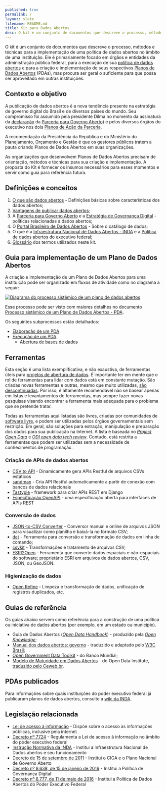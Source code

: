 ```yaml
---
published: true
permalink: /
layout: slate
filename: README.md
title: Kit para Dados Abertos
desc: O kit é um conjunto de documentos que descreve o processo, métodos e técnicas para a implementação de uma política de dados abertos no âmbito de uma instituição.
---
```


O kit é um conjunto de documentos que descreve o processo, métodos e técnicas
para a implementação de uma política de dados abertos no âmbito de uma
instituição. Ele é primariamente focado em órgãos e entidades da administração
pública federal, para a execução de sua [política de dados
abertos](http://wiki.dados.gov.br/Politica-de-Dados-Abertos.ashx) e para
a criação e implementação de seus respectivos [Planos de Dados
Abertos](Glossário#plano-de-dados-abertos) (PDAs), mas procura ser geral o
suficiente para que possa ser aproveitado em outras instituições.

## Contexto e objetivo

A publicação de dados abertos é a nova tendência presente na estratégia de governo digital do Brasil e de diversos países do mundo. Seu compromisso foi assumido pela presidente Dilma no momento da assinatura da [declaração](http://www.governoaberto.cgu.gov.br/a-ogp/o-que-e-governo-aberto) da [Parceria para Governo Aberto](http://www.governoaberto.cgu.gov.br/a-ogp/o-que-e-a-iniciativa)) e pelos diversos órgãos do executivo nos dois [Planos de Ação da Parceria](http://www.governoaberto.cgu.gov.br/no-brasil/planos-de-acao-1).

A recomendação da Presidência da República e do Ministério do Planejamento, Orçamento e Gestão é que os gestores públicos tratem a pauta criando Planos de Dados Abertos em suas organizações.

As organizações que desenvolvem Planos de Dados Abertos precisam de orientação, métodos e técnicas para sua criação e implementação. A proposta do Kit é fornecer os insumos necessários para esses momentos e servir como guia para referência futura.


## Definições e conceitos

1. [O que são dados abertos](http://dados.gov.br/pagina/dados-abertos/) - Definições básicas sobre características dos dados abertos;
2. [Vantagens de publicar dados abertos](vantagens-dados-abertos);
3. A [Parceria para Governo Aberto](http://www.governoaberto.cgu.gov.br/a-ogp/o-que-e-a-iniciativa) e a [Estratégia de Governança Digital](https://www.governoeletronico.gov.br/egd/estrategia-de-governanca-digital) - políticas relacionadas a dados abertos;
4. O [Portal Brasileiro de Dados Abertos](http://dados.gov.br/pagina/sobre/) - Sobre o catálogo de dados;
5. O que é a [Infraestrutura Nacional de Dados Abertos - INDA](http://wiki.dados.gov.br/) e a [Política de dados abertos](http://wiki.dados.gov.br/Politica-de-Dados-Abertos.ashx) do executivo federal;
6. [Glossário](Glossário) dos termos utilizados neste kit.

## Guia para implementação de um Plano de Dados Abertos

A criação e implementação de um Plano de Dados Abertos para uma instituição pode ser organizado em fluxos de atividade como no diagrama a seguir:

[<img alt="Diagrama do processo sistêmico de um plano de dados abertos" src="https://raw.githubusercontent.com/dadosgovbr/kit/master/public/img/Processo%20Sist%C3%AAmico%20de%20um%20PDA.png">](Processo-sist%C3%AAmico)

Esse processo pode ser visto com maiores detalhes no documento [Processo sistêmico de um Plano de Dados Abertos - PDA](Processo-sist%C3%AAmico).

Os seguintes subprocessos estão detalhados:

* [Elaboração de um PDA](Elabora%C3%A7%C3%A3o-do-PDA)
* [Execução de um PDA](Execu%C3%A7%C3%A3o-do-PDA)
  * [Abertura de bases de dados](Abertura-de-dados)


## Ferramentas

Esta seção é uma lista exemplificativa, e não exaustiva, de ferramentas úteis
para [projetos de abertura de dados](Abertura-de-dados). É importante ter em
mente que o rol de ferramentas para lidar com dados está em constante mutação.
São criadas novas ferramentas e outras, mesmo que muito utilizadas,
[são descontinuadas](https://web.archive.org/web/20161104230234/http://techtohuman.com/5_in_5_teaching/#tool-volatility).
Por isso, é altamente recomendável não se basear apenas em listas e
levantamentos de ferramentas, mas sempre fazer novas pesquisas visando
encontrar a ferramenta mais adequada para o problema que se pretende tratar.

Todas as ferramentas aqui listadas são livres, criadas por comunidades de
[software livre](Glossário#software-livre), e podem ser utilizadas pelos
órgãos governamentais sem restrição. Em geral, são soluções para extração,
manipulação e preparação dos dados para sua publicação na Internet. A lista é
baseada no [_Project Open Data_](http://project-open-data.github.io/#tools) e
[_ODI open data tech
review_](https://github.com/dadosgovbr/open-data-tech-review/wiki). Contudo,
está restrita a ferramentas que podem ser utilizadas sem a necessidade de
conhecimentos de programação.

### Criação de APIs de dados abertos

* [CSV to API](https://github.com/project-open-data/csv-to-api) - Dinamicamente gera APIs Restful de arquivos CSVs estáticos 
* [sandman](https://github.com/jeffknupp/sandman) - Cria API Restful automaticamente a partir de conexão com bancos de dados relacionais
* [Tastypie](https://django-tastypie.readthedocs.io/en/latest/) - framework para criar APIs REST em Django
* [Especificação OpenAPI](https://openapis.org/) - uma especificação aberta para interfaces de APIs REST

### Conversão de dados

* [JSON-to-CSV Converter](http://konklone.io/json/) - Conversor manual e online de arquivos JSON para visualizar como planilha e baixá-la no formato CSV;
* [dat](https://github.com/maxogden/dat) - Ferramenta para conversão e transformação de dados em linha de comando;
* [csvkit](http://csvkit.readthedocs.org/en/0.8.0/) - Transformações e tratamento de arquivos CSV;
* [ESRI2Open](http://github.com/project-open-data/esri2open) - Ferramenta que converte dados espaciais e não-espaciais do software; proprietário ESRI em arquivos de dados abertos, CSV, JSON, ou GeoJSON.

### Higienização de dados

* [Open Refine](http://openrefine.org/) - Limpeza e transformação de dados, unificação de registros duplicados, etc.

## Guias de referência

Os guias abaixo servem como referência para a construção de uma política ou iniciativa de dados abertos (por exemplo, em um estado ou município).

* Guia de Dados Abertos ([_Open Data Handbook_](http://opendatahandbook.org/guide/pt_BR/)) - produzido pela [_Open Knowledge_](https://okfn.org/);
* [Manual dos dados abertos: governo](http://www.w3c.br/pub/Materiais/PublicacoesW3C/Manual_Dados_Abertos_WEB.pdf) - traduzido e adaptado pelo [W3C Brasil](http://www.w3c.br);
* [Open Government Data Toolkit](http://opendatatoolkit.worldbank.org/en/index.html) - do Banco Mundial;
* [Modelo de Maturidade em Dados Abertos](http://theodi.org/maturity-model) - do Open Data Institute, [traduzido pelo Ceweb.br](http://ceweb.br/publicacao/modelo-de-maturidade-de-dados-abertos/).

## PDAs publicados

Para informações sobre quais instituições do poder executivo federal já publicaram planos de dados abertos, consulte a [wiki da INDA](http://wiki.dados.gov.br/Plano-de-Dados-Abertos.ashx).

## Legislação relacionada

* [Lei de acesso à informação](http://www.lexml.gov.br/urn/urn:lex:br:federal:lei:2011-11-18;12527) - Dispõe sobre o acesso às informações públicas, inclusive pela internet
* [Decreto nº 7724](http://www.lexml.gov.br/urn/urn:lex:br:federal:decreto:2012-05-16;7724) - Regulamenta a Lei de acesso à informação no âmbito do poder executivo federal
* [Instrução Normativa da INDA](http://dados.gov.br/pagina/instrucao-normativa-da-inda/) - Institui a Infraestrutura Nacional de Dados abertos e seu funcionamento
* [Decreto de 15 de setembro de 2011](http://www.lexml.gov.br/urn/urn:lex:br:federal:decreto:2011-09-15;seq-sf-0) - Institui o CIGA e o Plano Nacional de Governo Aberto
* [Decreto nº 8.638, de 15 de janeiro de 2016](http://www.lexml.gov.br/urn/urn:lex:br:federal:decreto:2016-01-15;8638) - Institui a Política de Governança Digital
* [Decreto nº 8.777, de 11 de maio de 2016](http://www.lexml.gov.br/urn/urn:lex:br:federal:decreto:2016-05-11;8777) - Institui a Política de Dados Abertos do Poder Executivo Federal

